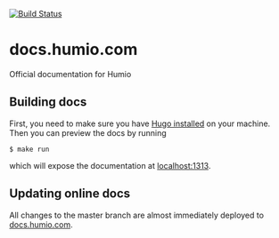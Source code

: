 [![Build Status](https://drone.internal.humio.com/api/badges/humio/docs.humio.com/status.svg)](https://drone.internal.humio.com/humio/docs.humio.com)

# docs.humio.com
Official documentation for Humio

## Building docs
First, you need to make sure you have [Hugo installed](https://gohugo.io/getting-started/quick-start/#step-1-install-hugo) on your machine.
Then you can preview the docs by running

```
$ make run
```
which will expose the documentation at [localhost:1313](http://localhost:1313).

## Updating online docs
All changes to the master branch are almost immediately deployed to [docs.humio.com](https://docs.humio.com).

